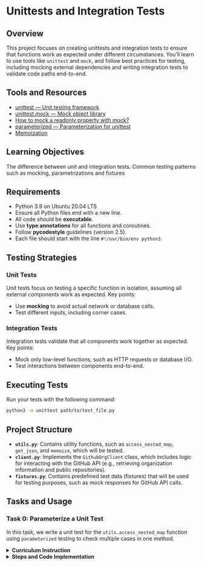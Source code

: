 # Unittests and Integration Tests

## Overview
This project focuses on creating unittests and integration tests to ensure that functions work as expected under different circumstances. You'll learn to use tools like `unittest` and `mock`, and follow best practices for testing, including mocking external dependencies and writing integration tests to validate code paths end-to-end.

## Tools and Resources
- [unittest — Unit testing framework](https://docs.python.org/3/library/unittest.html)
- [unittest.mock — Mock object library](https://docs.python.org/3/library/unittest.mock.html)
- [How to mock a readonly property with mock?](https://stackoverflow.com/questions/11836436/how-to-mock-a-readonly-property-with-mock)
- [parameterized — Parameterization for unittest](https://pypi.org/project/parameterized/)
- [Memoization](https://en.wikipedia.org/wiki/Memoization)

## Learning Objectives

The difference between unit and integration tests.
Common testing patterns such as mocking, parametrizations and fixtures

  

## Requirements
- Python 3.9 on Ubuntu 20.04 LTS
- Ensure all Python files end with a new line.
- All code should be **executable**.
- Use **type annotations** for all functions and coroutines.
- Follow **pycodestyle** guidelines (version 2.5).
- Each file should start with the line `#!/usr/bin/env python3`.


## Testing Strategies

### Unit Tests
Unit tests focus on testing a specific function in isolation, assuming all external components work as expected. Key points:
- Use **mocking** to avoid actual network or database calls.
- Test different inputs, including corner cases.

### Integration Tests
Integration tests validate that all components work together as expected. Key points:
- Mock only low-level functions, such as HTTP requests or database I/O.
- Test interactions between components end-to-end.


## Executing Tests
Run your tests with the following command:
```bash
python3 -m unittest path/to/test_file.py
```


## Project Structure
- **`utils.py`**: Contains utility functions, such as `access_nested_map`, `get_json`, and `memoize`, which will be tested.
- **`client.py`**: Implements the `GithubOrgClient` class, which includes logic for interacting with the GitHub API (e.g., retrieving organization information and public repositories).
- **`fixtures.py`**: Contains predefined test data (fixtures) that will be used for testing purposes, such as mock responses for GitHub API calls.


## Tasks and Usage

### Task 0: Parameterize a Unit Test

In this task, we write a unit test for the `utils.access_nested_map` function using `parameterized` testing to check multiple cases in one method.

<details>
  <summary><strong>Curriculum Instruction</strong></summary>

Familiarize yourself with the `utils.access_nested_map` function and understand its purpose. Play with it in the Python console to make sure you understand.

In this task you will write the first unit test for `utils.access_nested_map`.

- Create a `TestAccessNestedMap` class that inherits from `unittest.TestCase`.
- Implement the `TestAccessNestedMap.test_access_nested_map` method to test that the method returns what it is supposed to.
- Decorate the method with `@parameterized.expand` to test the function for the following inputs:
  - `nested_map={"a": 1}, path=("a",)`
  - `nested_map={"a": {"b": 2}}, path=("a",)`
  - `nested_map={"a": {"b": 2}}, path=("a", "b")`
- For each of these inputs, test with `assertEqual` that the function returns the expected result.
- The body of the test method should not be longer than 2 lines.

</details>

<details>
  <summary><strong>Steps and Code Implementation</strong></summary>

### Steps:

1. **Understand the Function**: `utils.access_nested_map` retrieves values from a nested dictionary using a sequence of keys (path).
   - Example: 
     ```python
     nested_map = {"a": {"b": 2}}
     path = ("a", "b")
     result = access_nested_map(nested_map, path)
     print(result)  # Output: 2
     ```

2. **Create the Test Class**: Define a `TestAccessNestedMap` class that inherits from `unittest.TestCase`.

3. **Use Parameterized Testing**: Apply the `@parameterized.expand` decorator to test multiple inputs.

4. **Test Cases**: 
   - **Case 1**: `nested_map={"a": 1}, path=("a",)` — Expected result: `1`
   - **Case 2**: `nested_map={"a": {"b": 2}}, path=("a",)` — Expected result: `{"b": 2}`
   - **Case 3**: `nested_map={"a": {"b": 2}}, path=("a", "b")` — Expected result: `2`

5. **Test Method**: Use `assertEqual` to verify the expected results.

#### Example Code:
```python
import unittest
from parameterized import parameterized
from utils import access_nested_map

class TestAccessNestedMap(unittest.TestCase):
    """Test cases for access_nested_map"""

    @parameterized.expand([
        ({"a": 1}, ("a",), 1),
        ({"a": {"b": 2}}, ("a",), {"b": 2}),
        ({"a": {"b": 2}}, ("a", "b"), 2),
    ])
    def test_access_nested_map(self, nested_map, path, expected):
        self.assertEqual(access_nested_map(nested_map, path), expected)

if __name__ == "__main__":
    unittest.main()
```

#### Issue Encountered:
When running the tests, the following error occurred:
```
ModuleNotFoundError: No module named 'parameterized'
```

#### Solution:
To resolve this issue, the `parameterized` module was installed using `pip3`:
```bash
pip3 install parameterized
```

Once installed, the test was rerun successfully using:
```bash
python3 -m unittest test_utils.py
```
</details>
